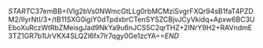 $START$C37emBB+IVlg2bVs0NWmcGtLLg0rbMCMziSvgrFXQr94sB1faT4PZDM2/IlyrNtI/3+/tB11SXG0igiY0dTpdxbrCTenSYSZCBjvJCyVkidq+Apxw6BC3UEboXuRczWtRbZMeisgJad9NkYa9u6nJCS5C2qrTHZ+2INrY9H2+RAVndmE3TZ1GR7b1UrVKX4SLQZl6fx7lr7qgy0Ge1zcYA==$END$